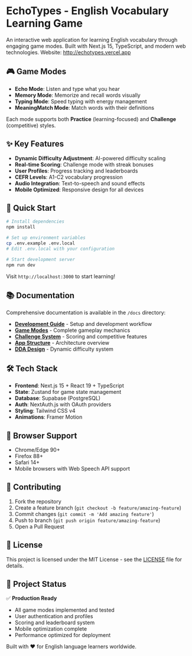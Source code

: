 # EchoTypes - English Vocabulary Learning Game

An interactive web application for learning English vocabulary through engaging game modes. Built with Next.js 15, TypeScript, and modern web technologies.
Website: http://echotypes.vercel.app

## 🎮 Game Modes

- **Echo Mode**: Listen and type what you hear
- **Memory Mode**: Memorize and recall words visually  
- **Typing Mode**: Speed typing with energy management
- **MeaningMatch Mode**: Match words with their definitions

Each mode supports both **Practice** (learning-focused) and **Challenge** (competitive) styles.

## ✨ Key Features

- **Dynamic Difficulty Adjustment**: AI-powered difficulty scaling
- **Real-time Scoring**: Challenge mode with streak bonuses
- **User Profiles**: Progress tracking and leaderboards
- **CEFR Levels**: A1-C2 vocabulary progression
- **Audio Integration**: Text-to-speech and sound effects
- **Mobile Optimized**: Responsive design for all devices

## 🚀 Quick Start

```bash
# Install dependencies
npm install

# Set up environment variables
cp .env.example .env.local
# Edit .env.local with your configuration

# Start development server
npm run dev
```

Visit `http://localhost:3000` to start learning!

## 📚 Documentation

Comprehensive documentation is available in the `/docs` directory:

- **[Development Guide](./docs/DEVELOPMENT_GUIDE.md)** - Setup and development workflow
- **[Game Modes](./docs/GAME_MODES.md)** - Complete gameplay mechanics  
- **[Challenge System](./docs/CHALLENGE_SYSTEM.md)** - Scoring and competitive features
- **[App Structure](./docs/APP_STRUCTURE.md)** - Architecture overview
- **[DDA Design](./docs/DDA_DESIGN.md)** - Dynamic difficulty system

## 🛠️ Tech Stack

- **Frontend**: Next.js 15 + React 19 + TypeScript
- **State**: Zustand for game state management
- **Database**: Supabase (PostgreSQL)
- **Auth**: NextAuth.js with OAuth providers
- **Styling**: Tailwind CSS v4
- **Animations**: Framer Motion

## 📱 Browser Support

- Chrome/Edge 90+
- Firefox 88+  
- Safari 14+
- Mobile browsers with Web Speech API support

## 🤝 Contributing

1. Fork the repository
2. Create a feature branch (`git checkout -b feature/amazing-feature`)
3. Commit changes (`git commit -m 'Add amazing feature'`)
4. Push to branch (`git push origin feature/amazing-feature`)
5. Open a Pull Request

## 📄 License

This project is licensed under the MIT License - see the [LICENSE](LICENSE) file for details.

## 🎯 Project Status

✅ **Production Ready**
- All game modes implemented and tested
- User authentication and profiles
- Scoring and leaderboard system
- Mobile optimization complete
- Performance optimized for deployment

Built with ❤️ for English language learners worldwide.
